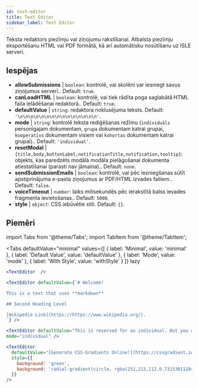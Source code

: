 ```yaml
---
id: text-editor
title: Text Editor
sidebar_label: Text Editor
---
```


Teksta redaktors piezīmju vai ziņojumu rakstīšanai. Atbalsta piezīmju eksportēšanu HTML vai PDF formātā, kā arī automātisku nosūtīšanu uz ISLE serveri.

## Iespējas

* __allowSubmissions__ | `boolean`: kontrolē, vai skolēni var iesniegt savus ziņojumus serverī.. Default: `true`.
* __canLoadHTML__ | `boolean`: kontrolē, vai tiek rādīta poga saglabātā HTML faila ielādēšanai redaktorā.. Default: `true`.
* __defaultValue__ | `string`: redaktora noklusējuma teksts. Default: `'\n\n\n\n\n\n\n\n\n\n\n\n\n\n\n'`.
* __mode__ | `string`: kontrolē teksta rediģēšanas režīmu (`individuāls` personīgajam dokumentam, `grupa` dokumentam katrai grupai, `kooperatīvs` dokumentam visiem vai `kohortas` dokumentam katrai grupai).. Default: `'individual'`.
* __resetModal__ | `{title,body,buttonLabel,notificationTitle,notification,tooltip}`: objekts, kas paredzēts modālā modāla pielāgošanai dokumenta atiestatīšanai (parasti nav jāmaina).. Default: `none`.
* __sendSubmissionEmails__ | `boolean`: kontrolē, vai pēc iesniegšanas sūtīt apstiprinājuma e-pasta ziņojumus ar PDF/HTML izvades failiem.. Default: `false`.
* __voiceTimeout__ | `number`: laiks milisekundēs pēc ierakstītā balss ievades fragmenta ievietošanas.. Default: `5000`.
* __style__ | `object`: CSS iebūvētie stili. Default: `{}`.


## Piemēri

import Tabs from '@theme/Tabs';
import TabItem from '@theme/TabItem';

<Tabs
    defaultValue="minimal"
    values={[
        { label: 'Minimal', value: 'minimal' },
        { label: 'Default Value', value: 'defaultValue' },
        { label: 'Mode', value: 'mode' },
        { label: 'With Style', value: 'withStyle' }
    ]}
    lazy
>

<TabItem value="minimal">

```jsx live
<TextEditor  />
```

</TabItem>

<TabItem value="defaultValue">

```jsx live
<TextEditor defaultValue={`# Welcome!

This is a text that uses **markdown**

## Second Heading Level

[Wikipedia Link](https://https://www.wikipedia.org/).
`} />
```

</TabItem>

<TabItem value="mode">

```jsx live
<TextEditor defaultValue="This is reserved for an individual. But you can also allow groups, students cohorts, or everybody to join in and work collaboratively (setting the mode option will only have an effect in a live lesson, not this preview)." 
mode="individual" />
```

</TabItem>

<TabItem value="withStyle">

```jsx live
<TextEditor  
  defaultValue="[Generate CSS-Gradients Online!](https://cssgradient.io/)"
  style={{ 
    background: 'green',
    background: 'radial-gradient(circle, rgba(251,213,112,0.7315301120448179) 0%,rgba(83,199,14,0.4514180672268907) 100%)' 
  }}
/>
```

</TabItem>

</Tabs>
